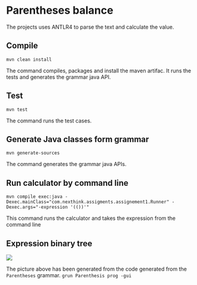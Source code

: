 # Parentheses balance
The projects uses ANTLR4 to parse the text and calculate the value.

## Compile
```mvn clean install```

The command compiles, packages and install the maven artifac.
It runs the tests and generates the grammar java API.
## Test
```mvn test```

The command runs the test cases.
## Generate Java classes form grammar
```mvn generate-sources```

The command generates the grammar java APIs.
## Run calculator by command line
```mvn compile exec:java -Dexec.mainClass="com.nexthink.assigments.assignement1.Runner" -Dexec.args="-expression '(())'"```

This command runs the calculator and takes the expression from the command line


## Expression binary tree
![](standalone/antlr4_parse_tree.png)

The picture above has been generated from the code generated from the ```Parentheses``` grammar.
```grun Parenthesis prog -gui```